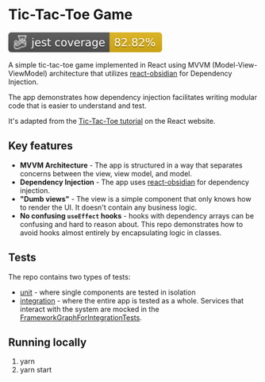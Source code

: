 # Tic-Tac-Toe Game
[![coverage](https://github.com/guyca/obsidian-tic-tac-toe/raw/gh-pages/badges/coverage-jest%20coverage.svg?raw=true)](https://github.com/guyca/obsidian-tic-tac-toe/tree/master/tests)


A simple tic-tac-toe game implemented in React using MVVM (Model-View-ViewModel) architecture that utilizes [react-obsidian](https://github.com/wix-incubator/obsidian) for Dependency Injection.

The app demonstrates how dependency injection facilitates writing modular code that is easier to understand and test.

It's adapted from the [Tic-Tac-Toe tutorial](https://react.dev/learn/tutorial-tic-tac-toe) on the React website.

## Key features

- **MVVM Architecture** - The app is structured in a way that separates concerns between the view, view model, and model.
- **Dependency Injection** - The app uses [react-obsidian](https://github.com/wix-incubator/obsidian) for dependency injection.
- **"Dumb views"** - The view is a simple component that only knows how to render the UI. It doesn't contain any business logic.
- **No confusing `useEffect` hooks** - hooks with dependency arrays can be confusing and hard to reason about. This repo demonstrates how to avoid hooks almost entirely by encapsulating logic in classes.

## Tests

The repo contains two types of tests:

- [unit](https://github.com/guyca/obsidian-tic-tac-toe/tree/master/tests/unit) - where single components are tested in isolation
- [integration](https://github.com/guyca/obsidian-tic-tac-toe/tree/master/tests/integration) - where the entire app is tested as a whole. Services that interact with the system are mocked in the [FrameworkGraphForIntegrationTests](https://github.com/guyca/obsidian-tic-tac-toe/blob/master/tests/integration/fakes/FrameworkGraphForIntegrationTests.ts).

## Running locally

1. yarn
2. yarn start

